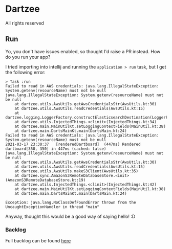 # Dartzee
All rights reserved

## Run

Yo, you don't have issues enabled, so thought I'd raise a PR instead. How do you run your app?

I tried importing into intellij and running the `application > run` task, but I get the following error:

```
> Task :run
Failed to read in AWS credentials: java.lang.IllegalStateException: System.getenv(resourceName) must not be null
java.lang.IllegalStateException: System.getenv(resourceName) must not be null
	at dartzee.utils.AwsUtils.getAwsCredentialsStr(AwsUtils.kt:30)
	at dartzee.utils.AwsUtils.readCredentials(AwsUtils.kt:15)
	at dartzee.logging.LoggerFactory.constructElasticsearchDestination(LoggerFactory.kt:13)
	at dartzee.utils.InjectedThings.<clinit>(InjectedThings.kt:34)
	at dartzee.main.MainUtilKt.setLoggingContextFields(MainUtil.kt:38)
	at dartzee.main.DartsMainKt.main(DartsMain.kt:24)
Failed to read in AWS credentials: java.lang.IllegalStateException: System.getenv(resourceName) must not be null
2021-03-17 23:30:37   [renderedDartboard]  (447ms) Rendered dartboard[350, 350] in 447ms (cached: false)
java.lang.IllegalStateException: System.getenv(resourceName) must not be null
	at dartzee.utils.AwsUtils.getAwsCredentialsStr(AwsUtils.kt:30)
	at dartzee.utils.AwsUtils.readCredentials(AwsUtils.kt:15)
	at dartzee.utils.AwsUtils.makeS3Client(AwsUtils.kt:35)
	at dartzee.sync.AmazonS3RemoteDatabaseStore.<init>(AmazonS3RemoteDatabaseStore.kt:19)
	at dartzee.utils.InjectedThings.<clinit>(InjectedThings.kt:42)
	at dartzee.main.MainUtilKt.setLoggingContextFields(MainUtil.kt:38)
	at dartzee.main.DartsMainKt.main(DartsMain.kt:24)

Exception: java.lang.NoClassDefFoundError thrown from the UncaughtExceptionHandler in thread "main"

```

Anyway, thought this would be a good way of saying hello! :D

### Backlog
Full backlog can be found [here](https://trello.com/b/Plz8blWw/dartzee)
